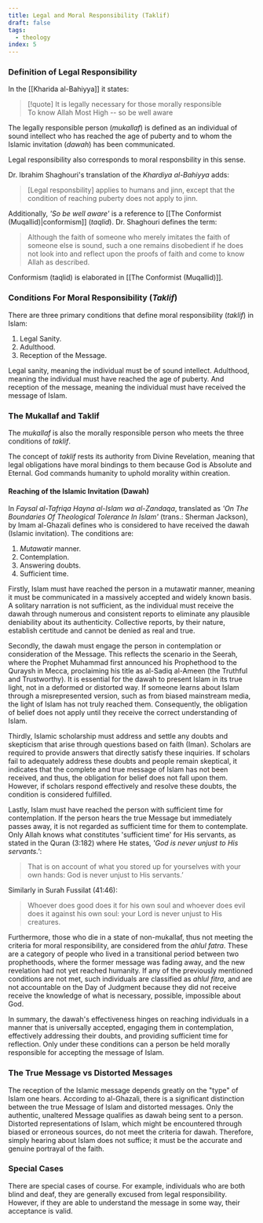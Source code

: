 ```yaml
---
title: Legal and Moral Responsibility (Taklif)
draft: false
tags:
  - theology
index: 5
---
```

### Definition of Legal Responsibility

In the [[Kharida al-Bahiyya]] it states: 

> [!quote]
> It is legally necessary for those morally responsible  
> To know Allah Most High -- so be well aware 

The legally responsible person (*mukallaf*) is defined as an individual of sound intellect who has reached the age of puberty and to whom the Islamic invitation (*dawah*) has been communicated.

Legal responsibility also corresponds to moral responsbility in this sense. 

Dr. Ibrahim Shaghouri's translation of the *Khardiya al-Bahiyya* adds: 

> [Legal responsbility] applies to humans and jinn, except that the condition of reaching puberty does not apply to jinn.

Additionally, *'So be well aware'* is a reference to [[The Conformist (Muqallid)|conformism]] (*taqlid*). Dr. Shaghouri defines the term: 

> Although the faith of someone who merely imitates the faith of someone else is sound, such a one remains disobedient if he does not look into and reflect upon the proofs of faith and come to know Allah as described.

Conformism (taqlid) is elaborated in [[The Conformist (Muqallid)]]. 

### Conditions For Moral Responsibility (*Taklif*)
There are three primary conditions that define moral responsibility (*taklif*) in Islam:
1. Legal Sanity.
2. Adulthood.
3. Reception of the Message.

Legal sanity, meaning the individual must be of sound intellect. Adulthood, meaning the individual must have reached the age of puberty. And reception of the message, meaning the individual must have received the message of Islam.

### The Mukallaf and Taklif

The *mukallaf* is also the morally responsible person who meets the three conditions of *taklif*. 

The concept of *taklif* rests its authority from Divine Revelation, meaning that legal obligations have moral bindings to them because God is Absolute and Eternal. God commands humanity to uphold morality within creation.

#### Reaching of the Islamic Invitation (Dawah)

In *Faysal al-Tafriqa Hayna al-Islam wa al-Zandaqa*, translated as *'On The Boundaries Of Theological Tolerance In Islam'* (trans.: Sherman Jackson), by Imam al-Ghazali defines who is considered to have received the dawah (Islamic invitation). The conditions are:
1. *Mutawatir* manner.
2. Contemplation.
3. Answering doubts.
4. Sufficient time.

Firstly, Islam must have reached the person in a mutawatir manner, meaning it must be communicated in a massively accepted and widely known basis. A solitary narration is not sufficient, as the individual must receive the dawah through numerous and consistent reports to eliminate any plausible deniability about its authenticity. Collective reports, by their nature, establish certitude and cannot be denied as real and true.

Secondly, the dawah must engage the person in contemplation or consideration of the Message. This reflects the scenario in the Seerah, where the Prophet Muhammad first announced his Prophethood to the Quraysh in Mecca, proclaiming his title as al-Sadiq al-Ameen (the Truthful and Trustworthy). It is essential for the dawah to present Islam in its true light, not in a deformed or distorted way. If someone learns about Islam through a misrepresented version, such as from biased mainstream media, the light of Islam has not truly reached them. Consequently, the obligation of belief does not apply until they receive the correct understanding of Islam.

Thirdly, Islamic scholarship must address and settle any doubts and skepticism that arise through questions based on faith (Iman). Scholars are required to provide answers that directly satisfy these inquiries. If scholars fail to adequately address these doubts and people remain skeptical, it indicates that the complete and true message of Islam has not been received, and thus, the obligation for belief does not fall upon them. However, if scholars respond effectively and resolve these doubts, the condition is considered fulfilled.

Lastly, Islam must have reached the person with sufficient time for contemplation. If the person hears the true Message but immediately passes away, it is not regarded as sufficient time for them to contemplate. Only Allah knows what constitutes 'sufficient time' for His servants, as stated in the Quran (3:182) where He states, *'God is never unjust to His servants.'*: 

> That is on account of what you stored up for yourselves with your own hands: God is never unjust to His servants.’

Similarly in Surah Fussilat (41:46):

> Whoever does good does it for his own soul and whoever does evil does it against his own soul: your Lord is never unjust to His creatures.

Furthermore, those who die in a state of non-mukallaf, thus not meeting the criteria for moral responsibility, are considered from the *ahlul fatra*. These are a category of people who lived in a transitional period between two prophethoods, where the former message was fading away, and the new revelation had not yet reached humanity. If any of the previously mentioned conditions are not met, such individuals are classified as *ahlul fitra*, and are not accountable on the Day of Judgment because they did not receive receive the knowledge of what is necessary, possible, impossible about God.

In summary, the dawah's effectiveness hinges on reaching individuals in a manner that is universally accepted, engaging them in contemplation, effectively addressing their doubts, and providing sufficient time for reflection. Only under these conditions can a person be held morally responsible for accepting the message of Islam.

### The True Message vs Distorted Messages

The reception of the Islamic message depends greatly on the "type" of Islam one hears. According to al-Ghazali, there is a significant distinction between the true Message of Islam and distorted messages. Only the authentic, unaltered Message qualifies as dawah being sent to a person. Distorted representations of Islam, which might be encountered through biased or erroneous sources, do not meet the criteria for dawah. Therefore, simply hearing about Islam does not suffice; it must be the accurate and genuine portrayal of the faith.

### Special Cases

There are special cases of course. For example, individuals who are both blind and deaf, they are generally excused from legal responsibility. However, if they are able to understand the message in some way, their acceptance is valid.